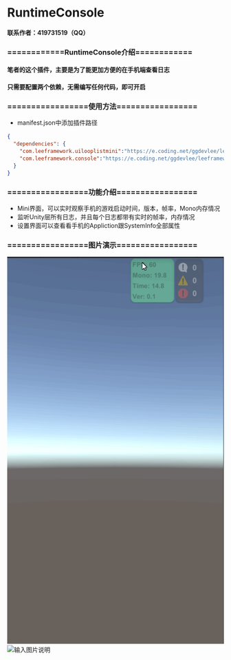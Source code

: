 # RuntimeConsole

**联系作者：419731519（QQ）**

### ============RuntimeConsole介绍============
#### 笔者的这个插件，主要是为了能更加方便的在手机端查看日志
#### 只需要配置两个依赖，无需编写任何代码，即可开启


### =================使用方法=================
- manifest.json中添加插件路径
```json
{
  "dependencies": {
	"com.leeframework.uilooplistmini":"https://e.coding.net/ggdevlee/leeframework/LoopListMini.git#1.0.1",
	"com.leeframework.console":"https://e.coding.net/ggdevlee/leeframework/RuntimeConsole.git#1.0.1"
  }
}
```

### =================功能介绍=================
- Mini界面，可以实时观察手机的游戏启动时间，版本，帧率，Mono内存情况
- 监听Unity层所有日志，并且每个日志都带有实时的帧率，内存情况
- 设置界面可以查看看手机的Appliction跟SystemInfo全部属性

### =================图片演示=================
![输入图片说明](TmpGif/screenshots.gif)
![输入图片说明](TmpGif/screenshots2.gif)

